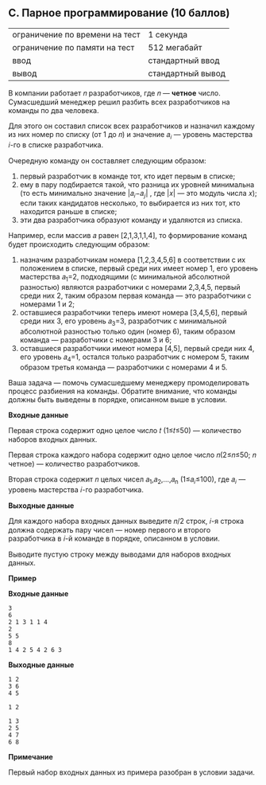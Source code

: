 ## C. Парное программирование (10 баллов)

|                                |                   |
|--------------------------------|-------------------|
| ограничение по времени на тест | 1 секунда         |
| ограничение по памяти на тест  | 512 мегабайт      |
| ввод                           | стандартный ввод  |
| вывод                          | стандартный вывод |

 
В компании работает 𝑛 разработчиков, где 𝑛 — **четное** число. Сумасшедший менеджер решил разбить всех разработчиков на команды по два человека.

Для этого он составил список всех разработчиков и назначил каждому из них номер по списку (от 1 до 𝑛) и значение 𝑎<sub>𝑖</sub> — уровень мастерства 𝑖-го в списке разработчика.

Очередную команду он составляет следующим образом:
1. первый разработчик в команде тот, кто идет первым в списке;
2. ему в пару подбирается такой, что разница их уровней минимальна (то есть минимально значение |𝑎<sub>𝑖</sub>−𝑎<sub>𝑗</sub>| , где |𝑥| — это модуль числа 𝑥); если таких кандидатов несколько, то выбирается из них тот, кто находится раньше в списке; 
3. эти два разработчика образуют команду и удаляются из списка. 

Например, если массив 𝑎 равен [2,1,3,1,1,4], то формирование команд будет происходить следующим образом:

1. назначим разработчикам номера [1,2,3,4,5,6] в соответствии с их положением в списке, первый среди них имеет номер 1, его уровень мастерства 𝑎<sub>1</sub>=2, подходящими (с минимальной абсолютной разностью) являются разработчики с номерами 2,3,4,5, первый среди них 2, таким образом первая команда — это разработчики с номерами 1 и 2;
2. оставшиеся разработчики теперь имеют номера [3,4,5,6], первый среди них 3, его уровень 𝑎<sub>3</sub>=3, разработчик с минимальной абсолютной разностью только один (номер 6), таким образом команда — разработчики с номерами 3 и 6; 
3. оставшиеся разработчики имеют номера [4,5], первый среди них 4, его уровень 𝑎<sub>4</sub>=1, остался только разработчик с номером 5, таким образом третья команда — разработчики с номерами 4 и 5. 

Ваша задача — помочь сумасшедшему менеджеру промоделировать процесс разбиения на команды. Обратите внимание, что команды должны быть выведены в порядке, описанном выше в условии.

**Входные данные**

Первая строка содержит одно целое число 𝑡 (1≤𝑡≤50) — количество наборов входных данных.

Первая строка каждого набора содержит одно целое число 𝑛(2≤𝑛≤50; 𝑛 четное) — количество разработчиков.

Вторая строка содержит 𝑛 целых чисел 𝑎<sub>1</sub>,𝑎<sub>2</sub>,…,𝑎<sub>n</sub> (1≤𝑎<sub>𝑖</sub>≤100), где 𝑎<sub>𝑖</sub> — уровень мастерства 𝑖-го разработчика.

**Выходные данные**

Для каждого набора входных данных выведите 𝑛/2 строк, 𝑖-я строка должна содержать пару чисел — номер первого и второго разработчика в 𝑖-й команде в порядке, описанном в условии.

Выводите пустую строку между выводами для наборов входных данных.

**Пример**

**Входные данные**
```
3
6
2 1 3 1 1 4
2
5 5
8
1 4 2 5 4 2 6 3
```
**Выходные данные**
```
1 2
3 6
4 5

1 2

1 3
2 5
4 7
6 8
```

**Примечание**

Первый набор входных данных из примера разобран в условии задачи.